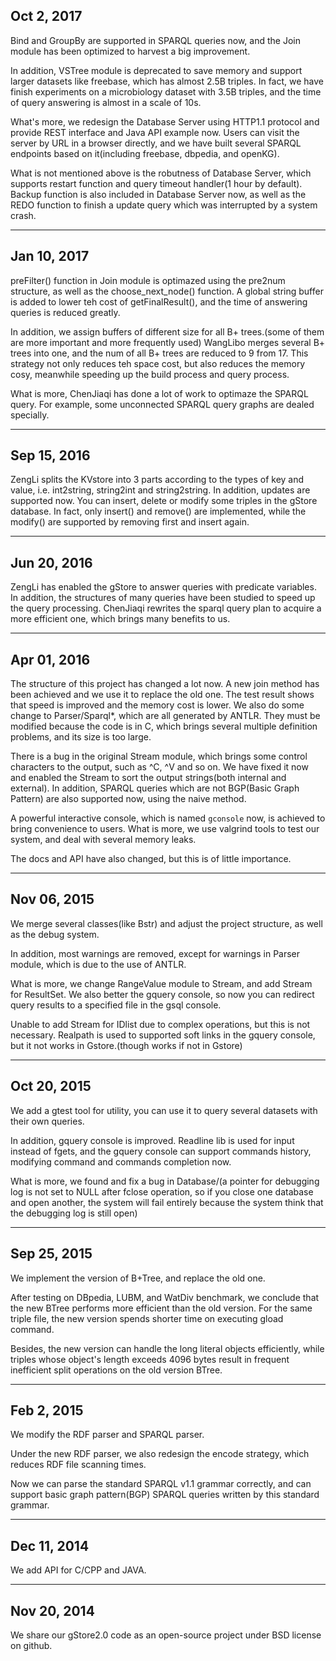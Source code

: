 ## Oct 2, 2017

Bind and GroupBy are supported in SPARQL queries now, and the Join module has been optimized to harvest a big improvement.

In addition, VSTree module is deprecated to save memory and support larger datasets like freebase, which has almost 2.5B triples.
In fact, we have finish experiments on a microbiology dataset with 3.5B triples, and the time of query answering is almost in a scale of 10s.

What's more, we redesign the Database Server using HTTP1.1 protocol and provide REST interface and Java API example now.
Users can visit the server by URL in a browser directly, and we have built several SPARQL endpoints based on it(including freebase, dbpedia, and openKG).

What is not mentioned above is the robutness of Database Server, which supports restart function and query timeout handler(1 hour by default).
Backup function is also included in Database Server now, as well as the REDO function to finish a update query which was interrupted by a system crash.

---

## Jan 10, 2017

preFilter() function in Join module is optimazed using the pre2num structure, as well as the choose_next_node() function.
A global string buffer is added to lower teh cost of getFinalResult(), and the time of answering queries is reduced greatly.

In addition, we assign buffers of different size for all B+ trees.(some of them are more important and more frequently used)
WangLibo merges several B+ trees into one, and the num of all B+ trees are reduced to 9 from 17.
This strategy not only reduces teh space cost, but also reduces the memory cosy, meanwhile speeding up the build process and query process.

What is more, ChenJiaqi has done a lot of work to optimaze the SPARQL query.
For example, some unconnected SPARQL query graphs are dealed specially.

---

## Sep 15, 2016

ZengLi splits the KVstore into 3 parts according to the types of key and value, i.e. int2string, string2int and string2string.
In addition, updates are supported now. 
You can insert, delete or modify some triples in the gStore database.
In fact, only insert() and remove() are implemented, while the modify() are supported by removing first and insert again.

--- 

## Jun 20, 2016

ZengLi has enabled the gStore to answer queries with predicate variables. 
In addition, the structures of many queries have been studied to speed up the query processing.
ChenJiaqi rewrites the sparql query plan to acquire a more efficient one, which brings many benefits to us.

---

## Apr 01, 2016

The structure of this project has changed a lot now. A new join method has been achieved and we use it to replace the old one. The test result shows that speed is improved and the memory cost is lower. We also do some change to Parser/Sparql*, which are all generated by ANTLR. They must be modified because the code is in C, which brings several multiple definition problems, and its size is too large. 

There is a bug in the original Stream module, which brings some control characters to the output, such as ^C, ^V and so on. We have fixed it now and enabled the Stream to sort the output strings(both internal and external). In addition, SPARQL queries which are not BGP(Basic Graph Pattern) are also supported now, using the naive method.

A powerful interactive console, which is named `gconsole` now, is achieved to bring convenience to users. What is more, we use valgrind tools to test our system, and deal with several memory leaks.

The docs and API have also changed, but this is of little importance.

- - -

## Nov 06, 2015

We merge several classes(like Bstr) and adjust the project structure, as well as the debug system. 

In addition, most warnings are removed, except for warnings in Parser module, which is due to the use of ANTLR.

What is more, we change RangeValue module to Stream, and add Stream for ResultSet. We also better the gquery console, so now you can redirect query results to a specified file in the gsql console.

Unable to add Stream for IDlist due to complex operations, but this is not necessary. Realpath is used to supported soft links in the gquery console, but it not works in Gstore.(though works if not in Gstore)

- - -

## Oct 20, 2015

We add a gtest tool for utility, you can use it to query several datasets with their own queries.

In addition, gquery console is improved. Readline lib is used for input instead of fgets, and the gquery console can support commands history, modifying command and commands completion now.

What is more, we found and fix a bug in Database/(a pointer for debugging log is not set to NULL after fclose operation, so if you close one database and open another, the system will fail entirely because the system think that the debugging log is still open)

- - -

## Sep 25, 2015 

We implement the version of B+Tree, and replace the old one.

After testing on DBpedia, LUBM, and WatDiv benchmark, we conclude that the new BTree performs more efficient than
the old version. For the same triple file, the new version spends shorter time on executing gload command.

Besides, the new version can handle the long literal objects efficiently, while triples whose object's length exceeds 4096 bytes result in frequent inefficient split operations on the old version BTree. 

- - -

## Feb 2, 2015

We modify the RDF parser and SPARQL parser.

Under the new RDF parser, we also redesign the encode strategy, which reduces RDF file scanning times.

Now we can parse the standard SPARQL v1.1 grammar correctly, and can support basic graph pattern(BGP) SPARQL queries written by this standard grammar.

- - -

## Dec 11, 2014

We add API for C/CPP and JAVA.

- - -

## Nov 20, 2014

We share our gStore2.0 code as an open-source project under BSD license on github.

